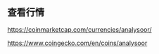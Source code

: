## 查看行情
https://coinmarketcap.com/currencies/analysoor/

https://www.coingecko.com/en/coins/analysoor